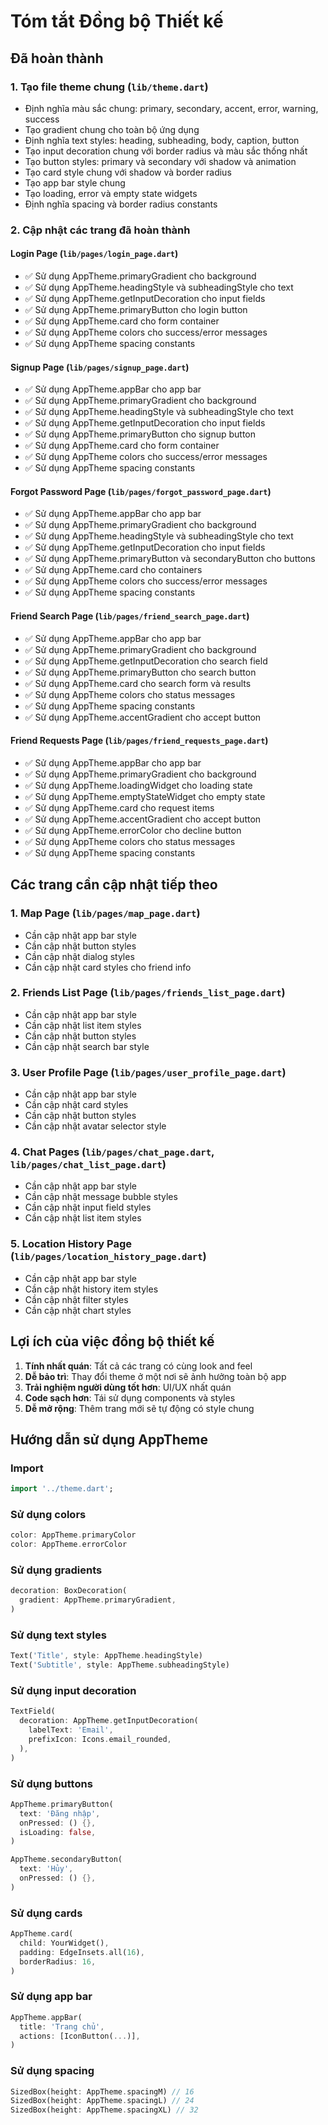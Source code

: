 # Tóm tắt Đồng bộ Thiết kế

## Đã hoàn thành

### 1. Tạo file theme chung (`lib/theme.dart`)
- Định nghĩa màu sắc chung: primary, secondary, accent, error, warning, success
- Tạo gradient chung cho toàn bộ ứng dụng
- Định nghĩa text styles: heading, subheading, body, caption, button
- Tạo input decoration chung với border radius và màu sắc thống nhất
- Tạo button styles: primary và secondary với shadow và animation
- Tạo card style chung với shadow và border radius
- Tạo app bar style chung
- Tạo loading, error và empty state widgets
- Định nghĩa spacing và border radius constants

### 2. Cập nhật các trang đã hoàn thành

#### Login Page (`lib/pages/login_page.dart`)
- ✅ Sử dụng AppTheme.primaryGradient cho background
- ✅ Sử dụng AppTheme.headingStyle và subheadingStyle cho text
- ✅ Sử dụng AppTheme.getInputDecoration cho input fields
- ✅ Sử dụng AppTheme.primaryButton cho login button
- ✅ Sử dụng AppTheme.card cho form container
- ✅ Sử dụng AppTheme colors cho success/error messages
- ✅ Sử dụng AppTheme spacing constants

#### Signup Page (`lib/pages/signup_page.dart`)
- ✅ Sử dụng AppTheme.appBar cho app bar
- ✅ Sử dụng AppTheme.primaryGradient cho background
- ✅ Sử dụng AppTheme.headingStyle và subheadingStyle cho text
- ✅ Sử dụng AppTheme.getInputDecoration cho input fields
- ✅ Sử dụng AppTheme.primaryButton cho signup button
- ✅ Sử dụng AppTheme.card cho form container
- ✅ Sử dụng AppTheme colors cho success/error messages
- ✅ Sử dụng AppTheme spacing constants

#### Forgot Password Page (`lib/pages/forgot_password_page.dart`)
- ✅ Sử dụng AppTheme.appBar cho app bar
- ✅ Sử dụng AppTheme.primaryGradient cho background
- ✅ Sử dụng AppTheme.headingStyle và subheadingStyle cho text
- ✅ Sử dụng AppTheme.getInputDecoration cho input fields
- ✅ Sử dụng AppTheme.primaryButton và secondaryButton cho buttons
- ✅ Sử dụng AppTheme.card cho containers
- ✅ Sử dụng AppTheme colors cho success/error messages
- ✅ Sử dụng AppTheme spacing constants

#### Friend Search Page (`lib/pages/friend_search_page.dart`)
- ✅ Sử dụng AppTheme.appBar cho app bar
- ✅ Sử dụng AppTheme.primaryGradient cho background
- ✅ Sử dụng AppTheme.getInputDecoration cho search field
- ✅ Sử dụng AppTheme.primaryButton cho search button
- ✅ Sử dụng AppTheme.card cho search form và results
- ✅ Sử dụng AppTheme colors cho status messages
- ✅ Sử dụng AppTheme spacing constants
- ✅ Sử dụng AppTheme.accentGradient cho accept button

#### Friend Requests Page (`lib/pages/friend_requests_page.dart`)
- ✅ Sử dụng AppTheme.appBar cho app bar
- ✅ Sử dụng AppTheme.primaryGradient cho background
- ✅ Sử dụng AppTheme.loadingWidget cho loading state
- ✅ Sử dụng AppTheme.emptyStateWidget cho empty state
- ✅ Sử dụng AppTheme.card cho request items
- ✅ Sử dụng AppTheme.accentGradient cho accept button
- ✅ Sử dụng AppTheme.errorColor cho decline button
- ✅ Sử dụng AppTheme colors cho status messages
- ✅ Sử dụng AppTheme spacing constants

## Các trang cần cập nhật tiếp theo

### 1. Map Page (`lib/pages/map_page.dart`)
- Cần cập nhật app bar style
- Cần cập nhật button styles
- Cần cập nhật dialog styles
- Cần cập nhật card styles cho friend info

### 2. Friends List Page (`lib/pages/friends_list_page.dart`)
- Cần cập nhật app bar style
- Cần cập nhật list item styles
- Cần cập nhật button styles
- Cần cập nhật search bar style

### 3. User Profile Page (`lib/pages/user_profile_page.dart`)
- Cần cập nhật app bar style
- Cần cập nhật card styles
- Cần cập nhật button styles
- Cần cập nhật avatar selector style

### 4. Chat Pages (`lib/pages/chat_page.dart`, `lib/pages/chat_list_page.dart`)
- Cần cập nhật app bar style
- Cần cập nhật message bubble styles
- Cần cập nhật input field styles
- Cần cập nhật list item styles

### 5. Location History Page (`lib/pages/location_history_page.dart`)
- Cần cập nhật app bar style
- Cần cập nhật history item styles
- Cần cập nhật filter styles
- Cần cập nhật chart styles

## Lợi ích của việc đồng bộ thiết kế

1. **Tính nhất quán**: Tất cả các trang có cùng look and feel
2. **Dễ bảo trì**: Thay đổi theme ở một nơi sẽ ảnh hưởng toàn bộ app
3. **Trải nghiệm người dùng tốt hơn**: UI/UX nhất quán
4. **Code sạch hơn**: Tái sử dụng components và styles
5. **Dễ mở rộng**: Thêm trang mới sẽ tự động có style chung

## Hướng dẫn sử dụng AppTheme

### Import
```dart
import '../theme.dart';
```

### Sử dụng colors
```dart
color: AppTheme.primaryColor
color: AppTheme.errorColor
```

### Sử dụng gradients
```dart
decoration: BoxDecoration(
  gradient: AppTheme.primaryGradient,
)
```

### Sử dụng text styles
```dart
Text('Title', style: AppTheme.headingStyle)
Text('Subtitle', style: AppTheme.subheadingStyle)
```

### Sử dụng input decoration
```dart
TextField(
  decoration: AppTheme.getInputDecoration(
    labelText: 'Email',
    prefixIcon: Icons.email_rounded,
  ),
)
```

### Sử dụng buttons
```dart
AppTheme.primaryButton(
  text: 'Đăng nhập',
  onPressed: () {},
  isLoading: false,
)

AppTheme.secondaryButton(
  text: 'Hủy',
  onPressed: () {},
)
```

### Sử dụng cards
```dart
AppTheme.card(
  child: YourWidget(),
  padding: EdgeInsets.all(16),
  borderRadius: 16,
)
```

### Sử dụng app bar
```dart
AppTheme.appBar(
  title: 'Trang chủ',
  actions: [IconButton(...)],
)
```

### Sử dụng spacing
```dart
SizedBox(height: AppTheme.spacingM) // 16
SizedBox(height: AppTheme.spacingL) // 24
SizedBox(height: AppTheme.spacingXL) // 32
``` 